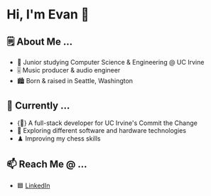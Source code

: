 # Hi, I'm Evan 👋

## 🗒️ About Me ...

* 🏫 Junior studying Computer Science & Engineering @ UC Irvine
* 🎚️ Music producer & audio engineer
* 🏙️ Born & raised in Seattle, Washington

## 🌱 Currently ...

* {💜} A full-stack developer for UC Irvine's Commit the Change
* 🔎 Exploring different software and hardware technologies
* ♟️ Improving my chess skills

## 📫 Reach Me @ ...
* 🟦 [LinkedIn](https://www.linkedin.com/in/evan-servito/)
